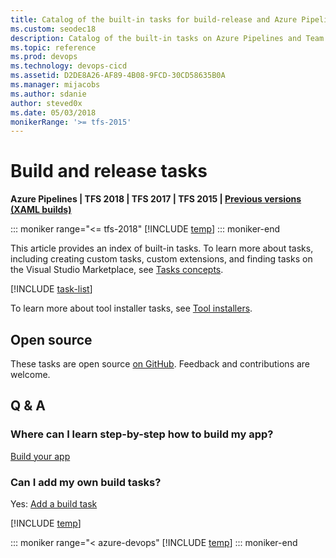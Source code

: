 ```yaml
---
title: Catalog of the built-in tasks for build-release and Azure Pipelines & TFS 
ms.custom: seodec18
description: Catalog of the built-in tasks on Azure Pipelines and Team Foundation Server
ms.topic: reference
ms.prod: devops
ms.technology: devops-cicd
ms.assetid: D2DE8A26-AF89-4B08-9FCD-30CD58635B0A
ms.manager: mijacobs
ms.author: sdanie
author: steved0x
ms.date: 05/03/2018
monikerRange: '>= tfs-2015'
---
```


# Build and release tasks

**Azure Pipelines | TFS 2018 | TFS 2017 | TFS 2015 | [Previous versions (XAML builds)](https://msdn.microsoft.com/library/ms400688%28v=vs.120%29.aspx)**

::: moniker range="<= tfs-2018"
[!INCLUDE [temp](../includes/concept-rename-note.md)]
::: moniker-end

This article provides an index of built-in tasks. To learn more about tasks, including creating custom tasks, custom extensions, and finding tasks on the Visual Studio Marketplace, see [Tasks concepts](../process/tasks.md).

[!INCLUDE [task-list](includes/task-list.md)]

To learn more about tool installer tasks, see [Tool installers](../process/tasks.md#tool-installers).

## Open source

These tasks are open source [on GitHub](https://github.com/Microsoft/azure-pipelines-tasks). Feedback and contributions are welcome.

## Q & A  

<!-- BEGINSECTION class="md-qanda" -->

### Where can I learn step-by-step how to build my app?

[Build your app](../apps/index.md)

### Can I add my own build tasks?

Yes: [Add a build task](../../extend/develop/add-build-task.md)

[!INCLUDE [temp](../includes/qa-agents.md)]

::: moniker range="< azure-devops"
[!INCLUDE [temp](../includes/qa-versions.md)]
::: moniker-end

<!-- ENDSECTION -->
